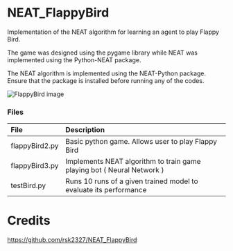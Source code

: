 # NEAT_FlappyBird
Implementation of the NEAT algorithm for learning an agent to play Flappy Bird.

The game was designed using the pygame library while NEAT was implemented using the Python-NEAT package.

The NEAT algorithm is implemented using the NEAT-Python package. Ensure that the package is installed before running 
any of the codes.

![FlappyBird image](https://camo.githubusercontent.com/7ca05347cd8065280093d590795a750b2b58ab01/68747470733a2f2f692e6962622e636f2f4e46727837644b2f4e4541542e706e67)

### Files

| File                      | Description
| :--------------           | :----------
| flappyBird2.py            | Basic python game. Allows user to play Flappy Bird
| flappyBird3.py            | Implements NEAT algorithm to train game playing bot ( Neural Network )
| testBird.py               | Runs 10 runs of a given trained model to evaluate its performance


# Credits
https://github.com/rsk2327/NEAT_FlappyBird